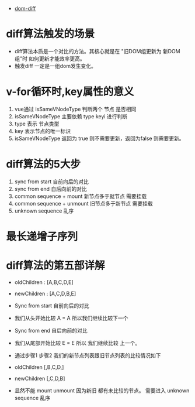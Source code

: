 * [dom-diff](https://juejin.cn/post/7190726242042118200)
# diff算法触发的场景
* diff算法本质是一个对比的方法。其核心就是在 "旧DOM组更新为 新DOM组"时 如何更新才能效率更高。
* 触发diff 一定是一组dom发生变化。
# v-for循环时,key属性的意义
1. vue通过 isSameVNodeType 判断两个 节点 是否相同
2. isSameVNodeType 主要依赖 type keyi 进行判断
3. type 表示 节点类型
4. key 表示节点的唯一标识
5. isSameVNodeType 返回为 true 则不需要更新，返回为false 则需要更新。
# diff算法的5大步
1.  sync from start  自前向后的对比
2.  sync from end    自后向前的对比
3.  common sequence + mount  新节点多于就节点 需要挂载
4.  common sequence + unmount  旧节点多于新节点 需要挂载
5.  unknown sequence  乱序
# 最长递增子序列
# diff算法的第五部详解


* oldChildren : [A,B,C,D,E]
* newChildren : [A,C,D,B,E]

* Sync from start 自前向后的对比
* 我们从头开始比较 A = A 所以我们继续比较下一个

* Sync from end  自后向前的对比
* 我们从尾部开始比较 E = E 所以 我们继续比较 上一个。

* 通过步骤1 步骤2 我们的新节点列表跟旧节点列表的比较情况如下
* oldChildren [,B,C,D,]
* newChildren  [,C,D,B]
* 显然不能 mount  unmount 因为新旧 都有未比较的节点。 需要进入 unknown sequence  乱序


